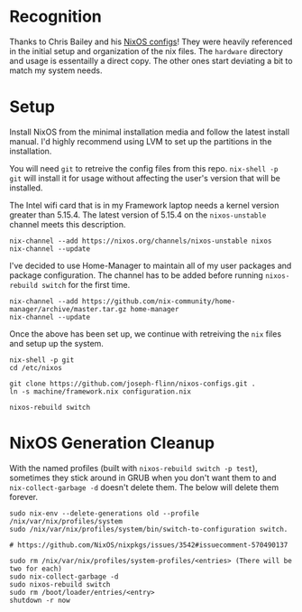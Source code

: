 # Recognition
Thanks to Chris Bailey and his [NixOS configs](https://github.com/vereis/nixos)! They were heavily
referenced in the initial setup and organization of the nix files. The `hardware` directory and usage
is essentailly a direct copy. The other ones start deviating a bit to match my system needs.

# Setup
Install NixOS from the minimal installation media and follow the latest install manual. I'd highly 
recommend using LVM to set up the partitions in the installation. 

You will need `git` to retreive the config files from this repo. `nix-shell -p git` will install it for usage without affecting the user's version that will be installed.

The Intel wifi card that is in my Framework laptop needs a kernel version greater than 5.15.4. The 
latest version of 5.15.4 on the `nixos-unstable` channel meets this description. 

```
nix-channel --add https://nixos.org/channels/nixos-unstable nixos
nix-channel --update
```

I've decided to use Home-Manager to maintain all of my user packages and package configuration. The channel has to be added before running `nixos-rebuild switch` for the first time.

```
nix-channel --add https://github.com/nix-community/home-manager/archive/master.tar.gz home-manager
nix-channel --update
```

Once the above has been set up, we continue with retreiving the `nix` files and setup up the system.

```
nix-shell -p git
cd /etc/nixos

git clone https://github.com/joseph-flinn/nixos-configs.git .
ln -s machine/framework.nix configuration.nix

nixos-rebuild switch
```

# NixOS Generation Cleanup

With the named profiles (built with `nixos-rebuild switch -p test`), sometimes they stick around in
GRUB when you don't want them to and `nix-collect-garbage -d` doesn't delete them. The below will 
delete them forever.

```
sudo nix-env --delete-generations old --profile /nix/var/nix/profiles/system
sudo /nix/var/nix/profiles/system/bin/switch-to-configuration switch.
```

```
# https://github.com/NixOS/nixpkgs/issues/3542#issuecomment-570490137 

sudo rm /nix/var/nix/profiles/system-profiles/<entries> (There will be two for each)
sudo nix-collect-garbage -d
sudo nixos-rebuild switch
sudo rm /boot/loader/entries/<entry>
shutdown -r now
```
